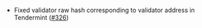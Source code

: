 - Fixed validator raw hash corresponding to validator address in Tendermint
  ([#326](https://github.com/anoma/namada/pull/326))